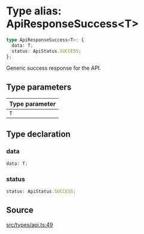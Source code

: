 # Type alias: ApiResponseSuccess\<T>

```ts
type ApiResponseSuccess<T>: {
  data: T;
  status: ApiStatus.SUCCESS;
};
```

Generic success response for the API.

## Type parameters

| Type parameter |
| -------------- |
| `T`            |

## Type declaration

### data

```ts
data: T;
```

### status

```ts
status: ApiStatus.SUCCESS;
```

## Source

[src/types/api.ts:49](https://github.com/torque-labs/torque-ts-sdk/blob/4377d91cff1aa0b27936cb53a23174cb35cc6c04/src/types/api.ts#L49)

